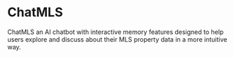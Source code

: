# ChatMLS
ChatMLS an AI chatbot with interactive memory features designed to help users explore and discuss about their MLS property data in a more intuitive way.
